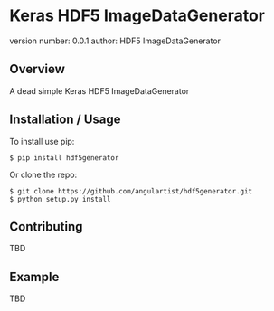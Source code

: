 Keras HDF5 ImageDataGenerator
===============================

version number: 0.0.1
author: HDF5 ImageDataGenerator

Overview
--------

A dead simple Keras HDF5 ImageDataGenerator

Installation / Usage
--------------------

To install use pip:

    $ pip install hdf5generator


Or clone the repo:

    $ git clone https://github.com/angulartist/hdf5generator.git
    $ python setup.py install
    
Contributing
------------

TBD

Example
-------

TBD